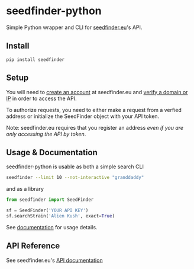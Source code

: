 # seedfinder-python

Simple Python wrapper and CLI for [seedfinder.eu](https://en.seedfinder.eu/)'s API.

## Install

`pip install seedfinder`


## Setup

You will need to [create an account](https://en.seedfinder.eu/register.html) at seedfinder.eu and [verify a domain or IP](https://en.seedfinder.eu/userarea/action/jsonapi.html) in order to access the API.

To authorize requests, you need to either make a request from a verfied address or initialize the SeedFinder object with your API token.

Note: seedfinder.eu requires that you register an address *even if you are only accessing the API by token*.

## Usage & Documentation

seedfinder-python is usable as both a simple search CLI

```bash
seedfinder --limit 10 --not-interactive "granddaddy"
```

and as a library

```python
from seedfinder import SeedFinder

sf = SeedFinder('YOUR API KEY')
sf.searchStrain('Alien Kush', exact=True)
```

See [documentation](https://seedfinder-python.readthedocs.io/en/latest/) for usage details.

## API Reference

See seedfinder.eu's [API documentation](https://en.seedfinder.eu/api/json)
